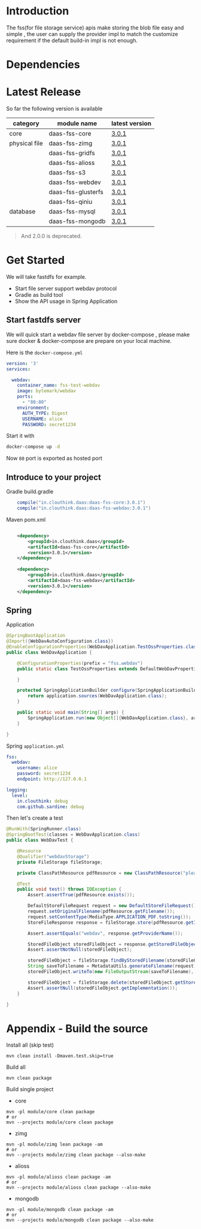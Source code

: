 # Introduction

The fss(for file storage service) apis make storing the blob file easy and simple , 
the user can supply the provider impl to match the customize requirement if the default build-in impl is not enough.

# Dependencies

# Latest Release

So far the following version is available 

|category  |module name | latest version |
|---|---|---|
| core | daas-fss-core | [3.0.1](https://mvnrepository.com/artifact/in.clouthink.daas/daas-fss-core/3.0.1)
| physical file | daas-fss-zimg | [3.0.1](https://mvnrepository.com/artifact/in.clouthink.daas/daas-fss-zimg/3.0.1)
| | daas-fss-gridfs | [3.0.1](https://mvnrepository.com/artifact/in.clouthink.daas/daas-fss-gridfs/3.0.1)
| | daas-fss-alioss | [3.0.1](https://mvnrepository.com/artifact/in.clouthink.daas/daas-fss-alioss/3.0.1)
| | daas-fss-s3 | [3.0.1](https://mvnrepository.com/artifact/in.clouthink.daas/daas-fss-alioss/3.0.1)
| | daas-fss-webdev | [3.0.1](https://mvnrepository.com/artifact/in.clouthink.daas/daas-fss-webdav/3.0.1)
| | daas-fss-glusterfs | [3.0.1](https://mvnrepository.com/artifact/in.clouthink.daas/daas-fss-glusterfs/3.0.1)
| | daas-fss-qiniu | [3.0.1](https://mvnrepository.com/artifact/in.clouthink.daas/daas-fss-qiniu/3.0.1)
| database | daas-fss-mysql | [3.0.1](https://mvnrepository.com/artifact/in.clouthink.daas/daas-fss-mysql/3.0.1)
| |daas-fss-mongodb | [3.0.1](https://mvnrepository.com/artifact/in.clouthink.daas/daas-fss-mongodb/3.0.1)

> And 2.0.0 is deprecated.  

# Get Started 

We will take fastdfs for example. 

* Start file server support webdav protocol
* Gradle as build tool
* Show the API usage in Spring Application 

## Start fastdfs server

We will quick start a webdav file server by docker-compose , please make sure docker & docker-compose are prepare on your local machine.

Here is the `docker-compose.yml`

```yml
version: '3'
services:

  webdav:
    container_name: fss-test-webdav
    image: bytemark/webdav
    ports:
      - "80:80"
    environment:
      AUTH_TYPE: Digest
      USERNAME: alice
      PASSWORD: secret1234
```

Start it with

```sh
docker-compose up -d
```

Now `80` port is exported as hosted port 

## Introduce to your project

Gradle build.gradle

```gradle
    compile("in.clouthink.daas:daas-fss-core:3.0.1")
    compile("in.clouthink.daas:daas-fss-webdav:3.0.1")
```


Maven pom.xml 

```xml

	<dependency>
		<groupId>in.clouthink.daas</groupId>
		<artifactId>daas-fss-core</artifactId>
		<version>3.0.1</version>
	</dependency>
        
	<dependency>
		<groupId>in.clouthink.daas</groupId>
		<artifactId>daas-fss-webdav</artifactId>
		<version>3.0.1</version>
	</dependency>

```


## Spring 

Application

```java
@SpringBootApplication
@Import({WebDavAutoConfiguration.class})
@EnableConfigurationProperties(WebDavApplication.TestOssProperties.class)
public class WebDavApplication {

    @ConfigurationProperties(prefix = "fss.webdav")
    public static class TestOssProperties extends DefaultWebDavProperties {

    }

    protected SpringApplicationBuilder configure(SpringApplicationBuilder application) {
        return application.sources(WebDavApplication.class);
    }

    public static void main(String[] args) {
        SpringApplication.run(new Object[]{WebDavApplication.class}, args);
    }

}


```

Spring `application.yml`

```yml
fss:
  webdav:
    username: alice
    password: secret1234
    endpoint: http://127.0.0.1

logging:
  level:
    in.clouthink: debug
    com.github.sardine: debug
```

Then let's create a test 

```java
@RunWith(SpringRunner.class)
@SpringBootTest(classes = WebDavApplication.class)
public class WebDavTest {

    @Resource
    @Qualifier("webdavStorage")
    private FileStorage fileStorage;

    private ClassPathResource pdfResource = new ClassPathResource("please_replace_with_your_test_file.pdf");

    @Test
    public void test() throws IOException {
        Assert.assertTrue(pdfResource.exists());

        DefaultStoreFileRequest request = new DefaultStoreFileRequest();
        request.setOriginalFilename(pdfResource.getFilename());
        request.setContentType(MediaType.APPLICATION_PDF.toString());
        StoreFileResponse response = fileStorage.store(pdfResource.getInputStream(), request);

        Assert.assertEquals("webdav", response.getProviderName());

        StoredFileObject storedFileObject = response.getStoredFileObject();
        Assert.assertNotNull(storedFileObject);

        storedFileObject = fileStorage.findByStoredFilename(storedFileObject.getStoredFilename());
        String saveToFilename = MetadataUtils.generateFilename(request);
        storedFileObject.writeTo(new FileOutputStream(saveToFilename), 1024 * 4);

        storedFileObject = fileStorage.delete(storedFileObject.getStoredFilename());
        Assert.assertNull(storedFileObject.getImplementation());
    }

}
```




# Appendix - Build the source

Install all (skip test)

```shell
mvn clean install -Dmaven.test.skip=true
```

Build all

```shell
mvn clean package
```

Build single project

* core

```shell
mvn -pl module/core clean package
# or
mvn --projects module/core clean package
```

* zimg

```shell
mvn -pl module/zimg lean package -am
# or
mvn --projects module/zimg clean package --also-make
```

* alioss

```shell
mvn -pl module/alioss clean package -am
# or
mvn --projects module/alioss clean package --also-make
```

* mongodb

```shell
mvn -pl module/mongodb clean package -am
# or
mvn --projects module/mongodb clean package --also-make
```

